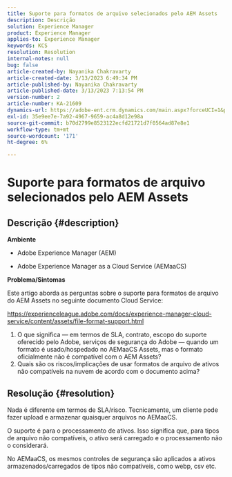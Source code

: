 ```yaml
---
title: Suporte para formatos de arquivo selecionados pelo AEM Assets
description: Descrição
solution: Experience Manager
product: Experience Manager
applies-to: Experience Manager
keywords: KCS
resolution: Resolution
internal-notes: null
bug: false
article-created-by: Nayanika Chakravarty
article-created-date: 3/13/2023 6:49:34 PM
article-published-by: Nayanika Chakravarty
article-published-date: 3/13/2023 7:13:54 PM
version-number: 2
article-number: KA-21609
dynamics-url: https://adobe-ent.crm.dynamics.com/main.aspx?forceUCI=1&pagetype=entityrecord&etn=knowledgearticle&id=005662c9-cfc1-ed11-83ff-6045bd0065b6
exl-id: 35e9ee7e-7a92-4967-9659-ac4a8d12e98a
source-git-commit: b70d2799e8523122ecfd21721d7f0564ad87e8e1
workflow-type: tm+mt
source-wordcount: '171'
ht-degree: 6%

---
```


# Suporte para formatos de arquivo selecionados pelo AEM Assets

## Descrição {#description}


<b>Ambiente</b>

- Adobe Experience Manager (AEM)

- Adobe Experience Manager as a Cloud Service (AEMaaCS)

<b>Problema/Sintomas</b>

Este artigo aborda as perguntas sobre o suporte para formatos de arquivo do AEM Assets no seguinte documento Cloud Service:

<https://experienceleague.adobe.com/docs/experience-manager-cloud-service/content/assets/file-format-support.html>


1. O que significa — em termos de SLA, contrato, escopo do suporte oferecido pelo Adobe, serviços de segurança do Adobe — quando um formato é usado/hospedado no AEMaaCS Assets, mas o formato oficialmente não é compatível com o AEM Assets?
2. Quais são os riscos/implicações de usar formatos de arquivo de ativos não compatíveis na nuvem de acordo com o documento acima?



## Resolução {#resolution}


Nada é diferente em termos de SLA/risco. Tecnicamente, um cliente pode fazer upload e armazenar quaisquer arquivos no AEMaaCS.

O suporte é para o processamento de ativos. Isso significa que, para tipos de arquivo não compatíveis, o ativo será carregado e o processamento não o considerará.

No AEMaaCS, os mesmos controles de segurança são aplicados a ativos armazenados/carregados de tipos não compatíveis, como webp, csv etc.
